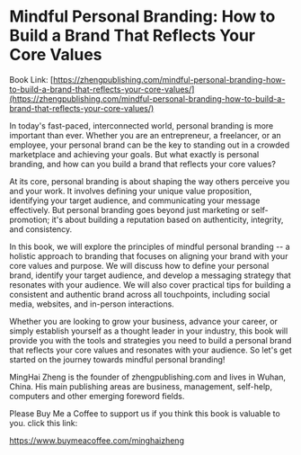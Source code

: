# Mindful Personal Branding: How to Build a Brand That Reflects Your Core Values

Book Link: [https://zhengpublishing.com/mindful-personal-branding-how-to-build-a-brand-that-reflects-your-core-values/](https://zhengpublishing.com/mindful-personal-branding-how-to-build-a-brand-that-reflects-your-core-values/)

In today's fast-paced, interconnected world, personal branding is more important than ever. Whether you are an entrepreneur, a freelancer, or an employee, your personal brand can be the key to standing out in a crowded marketplace and achieving your goals. But what exactly is personal branding, and how can you build a brand that reflects your core values?

At its core, personal branding is about shaping the way others perceive you and your work. It involves defining your unique value proposition, identifying your target audience, and communicating your message effectively. But personal branding goes beyond just marketing or self-promotion; it's about building a reputation based on authenticity, integrity, and consistency.

In this book, we will explore the principles of mindful personal branding -- a holistic approach to branding that focuses on aligning your brand with your core values and purpose. We will discuss how to define your personal brand, identify your target audience, and develop a messaging strategy that resonates with your audience. We will also cover practical tips for building a consistent and authentic brand across all touchpoints, including social media, websites, and in-person interactions.

Whether you are looking to grow your business, advance your career, or simply establish yourself as a thought leader in your industry, this book will provide you with the tools and strategies you need to build a personal brand that reflects your core values and resonates with your audience. So let's get started on the journey towards mindful personal branding!

MingHai Zheng is the founder of zhengpublishing.com and lives in Wuhan, China. His main publishing areas are business, management, self-help, computers and other emerging foreword fields.

Please Buy Me a Coffee to support us if you think this book is valuable to you. click this link:

https://www.buymeacoffee.com/minghaizheng
